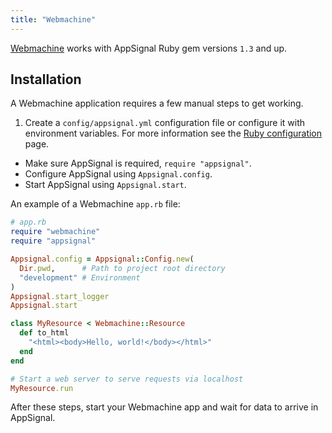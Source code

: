 ```yaml
---
title: "Webmachine"
---
```


[Webmachine](https://github.com/webmachine/webmachine-ruby/) works with
AppSignal Ruby gem versions `1.3` and up.

## Installation

A Webmachine application requires a few manual steps to get working.

1. Create a `config/appsignal.yml` configuration file or configure it with
   environment variables. For more information see
   the [Ruby configuration](/ruby/configuration.html) page.
*  Make sure AppSignal is required, `require "appsignal"`.
*  Configure AppSignal using `Appsignal.config`.
*  Start AppSignal using `Appsignal.start`.

An example of a Webmachine `app.rb` file:

```ruby
# app.rb
require "webmachine"
require "appsignal"

Appsignal.config = Appsignal::Config.new(
  Dir.pwd,      # Path to project root directory
  "development" # Environment
)
Appsignal.start_logger
Appsignal.start

class MyResource < Webmachine::Resource
  def to_html
    "<html><body>Hello, world!</body></html>"
  end
end

# Start a web server to serve requests via localhost
MyResource.run
```

After these steps, start your Webmachine app and wait for data to arrive in
AppSignal.

